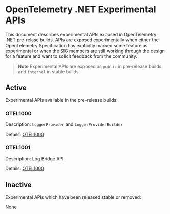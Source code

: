 # OpenTelemetry .NET Experimental APIs

This document describes experimental APIs exposed in OpenTelemetry .NET
pre-relase builds. APIs are exposed experimentally when either the OpenTelemetry
Specification has explicitly marked some feature as
[experimental](https://github.com/open-telemetry/opentelemetry-specification/blob/main/specification/document-status.md)
or when the SIG members are still working through the design for a feature and
want to solicit feedback from the community.

> **Note**
> Experimental APIs are exposed as `public` in pre-release builds and `internal`
> in stable builds.

## Active

Experimental APIs available in the pre-release builds:

### OTEL1000

Description: `LoggerProvider` and `LoggerProviderBuilder`

Details: [OTEL1000](./OTEL1000.md)

### OTEL1001

Description: Log Bridge API

Details: [OTEL1000](./OTEL1001.md)

## Inactive

Experimental APIs which have been released stable or removed:

<!-- When an experimental API is released or removed:
 1) Move the section from above down here.
 2) Delete the individual file from the repo and switch the link here to a
    permalink to the last version.
 3) Add the version info for when the API was released stable or removed. If
    removed add details for alternative solution or reasoning.
-->

None
